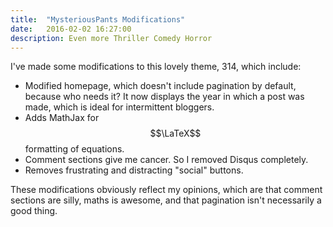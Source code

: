 ```yaml
---
title:  "MysteriousPants Modifications"
date:   2016-02-02 16:27:00
description: Even more Thriller Comedy Horror
---
```


I've made some modifications to this lovely theme, 314, which include:

*  Modified homepage, which doesn't include pagination by default, because who needs it? It now displays the year in which a post was made, which is ideal for intermittent bloggers.
*  Adds MathJax for $$\LaTeX$$ formatting of equations.
*  Comment sections give me cancer. So I removed Disqus completely.
*  Removes frustrating and distracting "social" buttons.

These modifications obviously reflect my opinions, which are that comment sections are silly, maths is awesome, and that pagination isn't necessarily a good thing.
